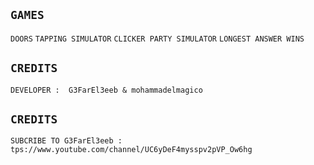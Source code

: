 ## ````GAMES````
``DOORS`` ``TAPPING SIMULATOR`` ``CLICKER PARTY SIMULATOR`` ``LONGEST ANSWER WINS``
## ``CREDITS``
``DEVELOPER :  G3FarEl3eeb & mohammadelmagico``
## ``CREDITS``
``SUBCRIBE TO G3FarEl3eeb :``    ``tps://www.youtube.com/channel/UC6yDeF4mysspv2pVP_Ow6hg``
